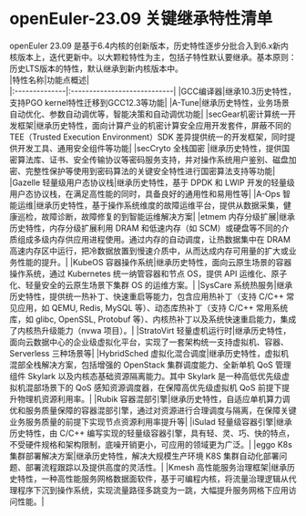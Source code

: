 # openEuler-23.09 关键继承特性清单
openEuler 23.09 是基于6.4内核的创新版本，历史特性逐步分批合入到6.x新内核版本上，迭代更新中。以大颗粒特性为主，包括子特性默认要继承。基本原则：历史LTS版本的特性，默认继承到新内核版本中。<br>
|特性名称|功能点概述|		
|:--------------|:----------------------------|
|GCC编译器|继承10.3历史特性，支持PGO kernel特性迁移到GCC12.3等功能|
|A-Tune|继承历史特性，业务场景自动优化、参数自动调优等，智能决策和自动调优功能|
|secGear机密计算统一开发框架|继承历史特性，面向计算产业的机密计算安全应用开发套件，屏蔽不同的 TEE（Trusted Execution Environment）SDK 差异提供统一的开发框架，同时提供开发工具、通用安全组件等功能|
|secCryto 全栈国密 |继承历史特性，提供国密算法库、证书、安全传输协议等密码服务支持，并对操作系统用户鉴别、磁盘加密、完整性保护等使用到密码算法的关键安全特性进行国密算法支持等功能|
|Gazelle 轻量级用户态协议栈|继承历史特性，基于 DPDK 和 LWIP 开发的轻量级用户态协议栈，在满足高性能的同时，具备良好的通用性和易用性等|
|A-Ops 智能运维|继承历史特性，基于操作系统维度的故障运维平台，提供从数据采集，健康巡检，故障诊断，故障修复的到智能运维解决方案|
|etmem 内存分级扩展|继承历史特性，内存分级扩展利用 DRAM 和低速内存（如 SCM）或硬盘等不同的介质组成多级内存供应用进程使用。通过内存的自动调度，让热数据集中在 DRAM 高速内存区中运行，把冷数据放置到慢速介质中，从而达成内存可用量的扩大或业务性能的提升。|
|KubeOS 容器操作系统|继承历史特性，面向云原生场景的容器操作系统，通过 Kubernetes 统一纳管容器和节点 OS，提供 API 运维化、原子化、轻量安全的云原生场景下集群 OS 的运维方案。|
|SysCare 系统热服务|继承历史特性，提供统一热补丁、快速重启等能力，包含应用热补丁（支持 C/C++ 常见应用，如 QEMU, Redis, MySQL 等）、动态库热补丁（支持 C/C++ 常用系统库，如 glibc, OpenSSL, Protobuf 等）、内核热补丁以及系统快速重启能力，集成了内核热升级能力（nvwa 项目）。|
|StratoVirt 轻量虚机运行时|继承历史特性，面向云数据中心的企业级虚拟化平台，实现了一套架构统一支持虚拟机、容器、Serverless 三种场景等|
|HybridSched 虚拟化混合调度|继承历史特性，虚拟机混部全栈解决方案，包括增强的 OpenStack 集群调度能力、全新单机 QoS 管理组件 Skylark 以及内核态基础资源隔离能力。其中 Skylark 是一种高低优先级虚拟机混部场景下的 QoS 感知资源调度器，在保障高优先级虚拟机 QoS 前提下提升物理机资源利用率。|
|Rubik 容器混部引擎|继承历史特性，自适应单机算力调优和服务质量保障的容器混部引擎，通过对资源进行合理调度与隔离，在保障关键业务服务质量的前提下实现节点资源利用率提升等|
|iSulad 轻量级容器引擎|继承历史特性，由 C/C++ 编写实现的轻量级容器引擎，具有轻、灵、巧、快的特点，不受硬件规格和架构限制，底噪开销更小，可应用的领域更为广泛。|
|eggo K8s 集群部署解决方案|继承历史特性，解决大规模生产环境 K8S 集群自动化部署问题、部署流程跟踪以及提供高度的灵活性。|
|Kmesh 高性能服务治理框架|继承历史特性，一种高性能服务网格数据面软件，基于可编程内核，将流量治理逻辑从代理程序下沉到操作系统，实现流量路径多跳变为一跳，大幅提升服务网格下应用访问性能。|